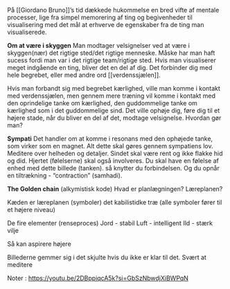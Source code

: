 På [[Giordano Bruno]]’s tid dækkede hukommelse en bred vifte af mentale processer, lige fra simpel memorering af ting og begivenheder til visualisering med det mål at erhverve de egenskaber fra de ting man visualiserede. 

**Om at være i skyggen**
Man modtager velsignelser ved at være i skyggen(nær) det rigtige sted/det rigtige menneske. Måske har man haft sucess fordi man var i det rigtige team/rigtige sted. Hvis man visualiserer meget indgående en ting, bliver det en del af dig. Det forbinder dig med hele begrebet, eller med andre ord [[verdenssjælen]]. 

Hvis man forbandt sig med begrebet kærlighed, ville man komme i kontakt med verdenssjælen, men gennem mere træning vil komme i kontakt med den oprindelige tanke om kærlighed, den guddommelige tanke om kærlighed som i det guddommelige sind. Det ville ophøje dig, føre dig til et højere stade, når du bliver en del af det, modtage velsignelse. Hvordan gør man?

**Sympati** 
Det handler om at komme i resonans med den ophøjede tanke, som virker som en magnet. Alt dette skal gøres gennem sympatiens lov. Meditere over helheden og detaljer. Sindet skal være rent og ikke flakke hid og did. Hjertet (følelserne) skal også involveres. Du skal have en følelse af enhed med dette billede (tanken). så knytter du forbindelsen. Og du opnår en tiltrækning - “contraction” (samhadi). 

**The Golden chain** (alkymistisk kode)
Hvad er planlægningen? Læreplanen? 

Kæden er læreplanen (symboler) det kabilistidke træ (alle symboler fører til et højere niveau)

De fire elementer (renseproces) 
Jord - stabil
Luft - intelligent 
Ild - stærk vilje 

Så kan aspirere højere

Billederne gemmer sig i det skjulte hvis du ikke er klar til det. Svært at meditere 


Noter : https://youtu.be/2DBppiqcA5k?si=GbSzNbwdjXiBWPqN

